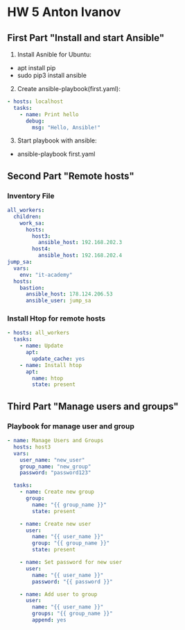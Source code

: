 # HW 5 Anton Ivanov
## First Part "Install and start Ansible"
1. Install Asnible for Ubuntu:  
  - apt install pip
  - sudo pip3 install ansible
2. Create ansible-playbook(first.yaml):
```yaml
- hosts: localhost
  tasks:
    - name: Print hello
      debug:
        msg: "Hello, Ansible!"
```
3. Start playbook with ansible:
  - ansible-playbook first.yaml

## Second Part "Remote hosts"

### Inventory File
```yaml
all_workers:
  children:
    work_sa:
      hosts:
        host3:
          ansible_host: 192.168.202.3
        host4:
          ansible_host: 192.168.202.4
jump_sa:
  vars:
    env: "it-academy"
  hosts:
    bastion:
      ansible_host: 178.124.206.53
      ansible_user: jump_sa
```
### Install Htop for remote hosts
```yaml
- hosts: all_workers
  tasks:
    - name: Update
      apt:
        update_cache: yes
    - name: Install htop
      apt:
        name: htop
        state: present
```

## Third Part "Manage users and groups"

### Playbook for manage user and group
```yaml
- name: Manage Users and Groups
  hosts: host3
  vars:
    user_name: "new_user"
    group_name: "new_group"
    password: "password123"

  tasks:
    - name: Create new group
      group:
        name: "{{ group_name }}"
        state: present

    - name: Create new user
      user:
        name: "{{ user_name }}"
        group: "{{ group_name }}"
        state: present

    - name: Set password for new user
      user:
        name: "{{ user_name }}"
        password: "{{ password }}"

    - name: Add user to group
      user:
        name: "{{ user_name }}"
        groups: "{{ group_name }}"
        append: yes
```


